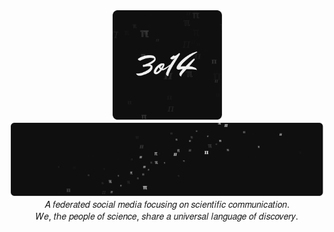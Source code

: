 <div class="𝔉𝔯𝔞𝔨𝔱𝔲𝔯" align="center">
    <img src="/assets/image.png" width="175" />
    <!-- <h1>3𝔬14</h1> -->
</div>
<div>
  <img src="/assets/backdrop.png" />
</div>
<div class="𝑰𝒕𝒂𝒍𝒊𝒄 (Mathematical Italic)" align="center">
𝐴 𝑓𝑒𝑑𝑒𝑟𝑎𝑡𝑒𝑑 𝑠𝑜𝑐𝑖𝑎𝑙 𝑚𝑒𝑑𝑖𝑎 𝑓𝑜𝑐𝑢𝑠𝑖𝑛𝑔 𝑜𝑛 𝑠𝑐𝑖𝑒𝑛𝑡𝑖𝑓𝑖𝑐 𝑐𝑜𝑚𝑚𝑢𝑛𝑖𝑐𝑎𝑡𝑖𝑜𝑛.</div>
<div align="center">
𝑊𝑒, 𝑡ℎ𝑒 𝑝𝑒𝑜𝑝𝑙𝑒 𝑜𝑓 𝑠𝑐𝑖𝑒𝑛𝑐𝑒, 𝑠ℎ𝑎𝑟𝑒 𝑎 𝑢𝑛𝑖𝑣𝑒𝑟𝑠𝑎𝑙 𝑙𝑎𝑛𝑔𝑢𝑎𝑔𝑒 𝑜𝑓 𝑑𝑖𝑠𝑐𝑜𝑣𝑒𝑟𝑦.
</div>
